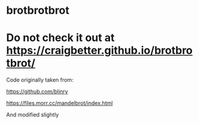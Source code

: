# brotbrotbrot
Do not check it out at https://craigbetter.github.io/brotbrotbrot/
====================================================================
Code originally taken from:

https://github.com/blinry

https://files.morr.cc/mandelbrot/index.html

And modified slightly
